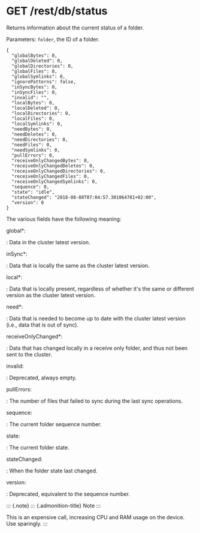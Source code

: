 GET /rest/db/status
===================

Returns information about the current status of a folder.

Parameters: `folder`, the ID of a folder.

``` {.sourceCode .bash}
{
  "globalBytes": 0,
  "globalDeleted": 0,
  "globalDirectories": 0,
  "globalFiles": 0,
  "globalSymlinks": 0,
  "ignorePatterns": false,
  "inSyncBytes": 0,
  "inSyncFiles": 0,
  "invalid": "",
  "localBytes": 0,
  "localDeleted": 0,
  "localDirectories": 0,
  "localFiles": 0,
  "localSymlinks": 0,
  "needBytes": 0,
  "needDeletes": 0,
  "needDirectories": 0,
  "needFiles": 0,
  "needSymlinks": 0,
  "pullErrors": 0,
  "receiveOnlyChangedBytes": 0,
  "receiveOnlyChangedDeletes": 0,
  "receiveOnlyChangedDirectories": 0,
  "receiveOnlyChangedFiles": 0,
  "receiveOnlyChangedSymlinks": 0,
  "sequence": 0,
  "state": "idle",
  "stateChanged": "2018-08-08T07:04:57.301064781+02:00",
  "version": 0
}
```

The various fields have the following meaning:

global\*:

:   Data in the cluster latest version.

inSync\*:

:   Data that is locally the same as the cluster latest version.

local\*:

:   Data that is locally present, regardless of whether it\'s the same
    or different version as the cluster latest version.

need\*:

:   Data that is needed to become up to date with the cluster latest
    version (i.e., data that is out of sync).

receiveOnlyChanged\*:

:   Data that has changed locally in a receive only folder, and thus not
    been sent to the cluster.

invalid:

:   Deprecated, always empty.

pullErrors:

:   The number of files that failed to sync during the last sync
    operations.

sequence:

:   The current folder sequence number.

state:

:   The current folder state.

stateChanged:

:   When the folder state last changed.

version:

:   Deprecated, equivalent to the sequence number.

::: {.note}
::: {.admonition-title}
Note
:::

This is an expensive call, increasing CPU and RAM usage on the device.
Use sparingly.
:::
